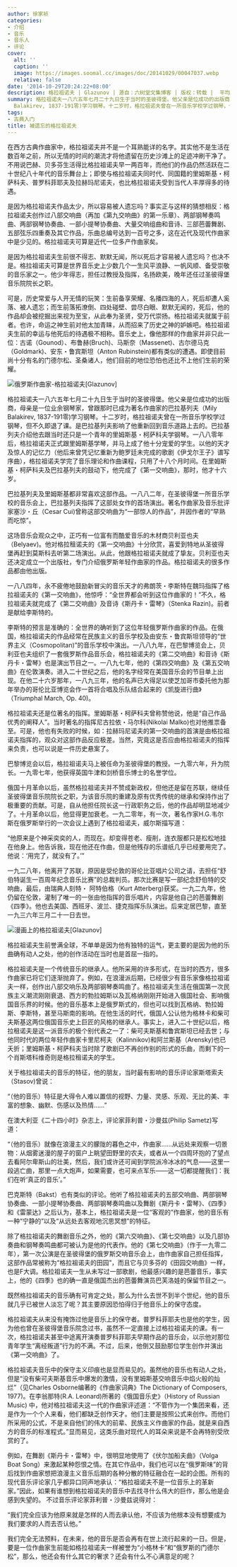 ```yaml
---
author: 徐家祯
categories:
- 介绍
- 音乐
- 音乐人
- 评论
cover:
  alt: ''
  caption: ''
  image: https://images.soomal.cc/images/doc/20141029/00047037.webp
  relative: false
date: '2014-10-29T20:24:22+08:00'
description: 格拉祖诺夫 | Glazunov | 源自：六树堂文集博客 | 版权：转载 |  平均/总评分：10.00/50
summary: 格拉祖诺夫一八六五年七月二十九日生于当时的圣彼得堡。他父亲是位成功的出版商，母亲是一位业余钢琴家，曾跟那时已成为著名作曲家的巴拉基列夫（Mily
  Balakirev, 1837-191零)学习钢琴。十二岁时，格拉祖诺夫曾在一所音乐学校学过钢琴，但不久即退了课。是巴拉基列夫影响了他重新回到音乐道路上去的……
tags:
- 古典入门
title: 被遗忘的格拉祖诺夫
---
```


在西方古典作曲家中，格拉祖诺夫并不是一个耳熟能详的名字。其实他不是生活在数百年之前，所以无情的时间的潮流才将他遗留在历史沙滩上的足迹冲刷干净了。不用说巴赫、贝多芬生活得比格拉祖诺夫早一两百年，而他们的作品仍然活跃在二十世纪八十年代的音乐舞台上；即使与格拉祖诺夫同时代、同国籍的里姆斯基・柯萨科夫、普罗科菲耶夫及拉赫玛尼诺夫，也比格拉祖诺夫受到当代人丰厚得多的待遇。

是因为格拉祖诺夫作品太少，所以容易被人遗忘吗？事实正与这样的猜想相反：格拉祖诺夫创作过八部交响曲（再加《第九交响曲》的第一乐章）、两部钢琴奏鸣曲、两部钢琴协奏曲、一部小提琴协奏曲、大量交响组曲和音诗、三部芭蕾舞剧、五部弦乐四重奏及其它作品，乐曲总编号达到一百号之多，这在近代及现代作曲家中是少见的。格拉祖诺夫可算是近代一位多产作曲家矣。

是因为格拉祖诺夫生前很不得志、默默无闻，所以死后才容易被人遗忘吗？也决不是。格拉祖诺夫可算是世界音乐史上少数几个一生风平浪静、一帆风顺、备受崇敬的音乐家之一。他少年得志，担任过教授及指挥，名扬欧美，晚年还任过圣彼得堡音乐院院长之职。

可是，历史常爱与人开无情的玩笑：生前备享荣耀、名播四海的人，死后却遭人奚落、被人遗忘；而生前落拓潦倒、四处碰壁、尝尽白眼、默默无闻的，死后，他的作品却会被挖掘出来视为至宝，从此奉为圣贤，受万代崇扬。格拉祖诺夫就属于前者。也许，命运之神生前对他太加青睐，从而招来了历史之神的妒嫉吧。格拉祖诺夫生前的幸运与他死后的待遇极不相称。音乐史上，像他那样的作曲家并非只此一位：古诺（Gounod）、布鲁赫(Bruch)、马斯奈（Massenet)、古尔德马克（Goldmark)、安东・鲁宾斯坦（Anton Rubinstein)都有类似的遭遇。即使目前尚十分有名的门德尔松、圣桑诸人，他们目前的地位恐怕也还比不上他们生前的荣耀。

![俄罗斯作曲家-格拉祖诺夫[Glazunov]](https://images.soomal.cc/images/doc/20141029/00047035.webp)





格拉祖诺夫一八六五年七月二十九日生于当时的圣彼得堡。他父亲是位成功的出版商，母亲是一位业余钢琴家，曾跟那时已成为著名作曲家的巴拉基列夫（Mily Balakirev, 1837-191零)学习钢琴。十二岁时，格拉祖诺夫曾在一所音乐学校学过钢琴，但不久即退了课。是巴拉基列夫影响了他重新回到音乐道路上去的。巴拉基列夫介绍他去跟当时还只是一个青年的里姆斯基・柯萨科夫学钢琴。一八八零年后，格拉祖诺夫正式跟里姆斯基学琴，并马上成了他十分宠爱的学生。以他的天才及惊人的记忆力（他后来曾凭记忆重新为鲍罗廷未完成的歌剧《伊戈尔王子》谱写序曲），格拉祖诺夫学完了音乐理论和作曲课程，只用了十八个月时间。在里姆斯基・柯萨科夫及巴拉基列夫的鼓动下，他完成了《第一交响曲》，那时，他才十六岁。

巴拉基列夫及里姆斯基都非常喜欢这部作品。一八八二年，在圣彼得堡一所音乐学校的音乐会上，巴拉基列夫指挥了这部处女作的首场演出。著名作曲家及音乐批评家塞沙・丘（Cesar Cui)曾称这部交响曲为“一部惊人的作品”，并因作者的“早熟而吃惊”。

这场音乐会观众之中，正巧有一位富有而酷爱音乐的木材商贝利亚也夫（Belyaev)。他对格拉租诺夫的《第一交响曲》十分欣赏，喜爱到特地从圣彼得堡再赶到莫斯科去听第二场演出。从此，他跟格拉祖诺夫就成了挚友。贝利亚也夫还决定成立一个出版社，专门介绍俄罗斯年轻作曲家的作品。格拉祖诺夫的很多作品都由他出版。

一八八四年，永不疲倦地鼓励新冒尖的音乐天才的弗朗茨・李斯特在魏玛指挥了格拉祖诺夫的《第一交响曲》，他惊呼：“全世界都会听到这位作曲家的！”不久，格拉祖诺夫就完成了《第二交响曲》及音诗《斯丹卡・雷琴》（Stenka Razin)。前者是献给李斯特的。

李斯特的预言是准确的：全世界的确听到了这位年轻俄罗斯作曲家的作品。在俄国，格拉祖诺夫的作品经常在民族主义的音乐学校及由安东・鲁宾斯坦领导的“世界主义（Cosmopolitan)”的音乐学校中演出。一八八九年，在巴黎博览会上，贝利亚也夫组织了一套俄罗斯作品音乐会，格拉祖诺夫的《第二交响曲》和音诗《斯丹卡・雷琴》也是演出节目之一。一八九七年，他的《第四交响曲》及《第五交响曲》在伦敦演奏。进入二十世纪之后，他的名字经常在美国音乐会的节目单上出现。在他二十六岁那年，一八九三年，他的名声已大得足以使芝加哥市委托他为那年举办的哥伦比亚博览会作一首将合唱及乐队结合起来的《凯旋进行曲》（Triumphal March, Op. 40)。

格拉祖诺夫还是位著名的指挥。里姆斯基・柯萨科夫曾称赞他说，他是“自己作品优秀的阐释人”。当时著名的指挥尼古拉依・马尔科(Nikolai Malko)也对他推祟备至。可是，他也有失败的时候，如：拉赫玛尼诺夫的第一交响曲的首演是由格拉祖诺夫指挥的，观众对这部作品反应极差。当然，究竟这是否应由格拉祖诺夫的指挥来负责，也可以说是一件历史悬案了。

巴黎博览会以后，格拉祖诺夫马上被任命为圣彼得堡的教授。一九零六年，升为院长。一九零七年，他获得英国牛津和剑桥音乐博士的名誉学位。

俄国十月革命以后，虽然格拉祖诺夫并不赞成新政权，但他还是留在苏联，继续任圣彼得堡音乐院院长之职，为该音乐院的重建及原有优秀传统的继承和保持作出了极重要的贡献。可是，自从他担任院长这一行政职务之后，他的作品却明显地减少了。十月革命以后，他显得更加衰老。一九二零年，有一次，著名作家H.G.韦尔斯在俄罗斯举行的一次会议上遇到了格拉祖诺夫，威尔斯描写道：


“他原来是个神采奕奕的人，而现在。却变得苍老、瘦削，连衣服都只是松松地挂在他身上。他告诉我，现在他还在作曲，但是他残存的乐谱纸几乎已经要用完了。他说：‘用完了，就没有了。’”


一九二八年，他离开了苏联，原因是受伦敦的哥伦比亚唱片公司之请，去担任“舒伯特诞生一百周年纪念音乐比赛”的总裁判员。那次比赛是写一部纪念舒伯特的交响曲，最后，由瑞典人刻特・ 阿特伯格（Kurt Atterberg)获奖。一九二九年，他仍留在伦敦，灌制了唯一的一张由他指挥的音乐唱片，内容是他自己的芭蕾舞剧《四季》。他也去美国、西班牙、波兰、捷克指挥乐队演出。后来定居巴黎，直至一九三六年三月二十一日去世。

![漫画上的格拉祖诺夫[Glazunov]](https://images.soomal.cc/images/doc/20141029/00047036.webp)





格拉祖诺夫生前誉满全球，不单单是因为他有独特的运气，更主要的是因为他的乐曲确有动人之处，他的创作活动在当时也是首屈一指的。

格拉祖诺夫是一个传统音乐的继承人。他所采用的许多形式，在当时的西方，很多作曲家已将它们逐渐抛弃了。例如，在浪漫派后期，已经很少有音乐家像格拉祖诺夫一样，创作出八部交响乐及两部钢琴奏鸣曲了。格拉祖诺夫生活在俄国第一次民族主义潮流刚刚衰退、西方的勃拉姆斯以及瓦格纳刚刚开始进入俄国社会、影响俄国音乐界的时候。他的音乐基本上是俄罗斯式的，但也可以找到瓦格纳、勃拉姆斯、李斯特，甚至马斯南的影响。在他生活的时代，俄国人公认他为格林卡和柴可夫斯基这两位俄国音乐史上巨匠的风格的继承人。事实上，进入二十世纪以后，格拉租诺夫是这一派音乐的极个别代表之一了：柴可夫斯基和鲁宾斯坦已经去世；与他同时代的两位年轻作曲家卡里尼柯夫（Kalinnikov)和阿兰斯基（Arensky)也已夭折；里姆斯基・柯萨科夫当时除了歌剧已不再创作别的形式的乐曲，而剩下的一个肖斯塔科维奇则是格拉租诺夫的学生。

关于格拉祖诺夫的音乐的特征，他的朋友，当时最有影响的音乐评论家斯塔索夫（Stasov)曾说：


“（他的音乐）特征是大得令人难以置信的视野、力量、灵感、乐观、无比的美、丰富的想象、幽默、伤感以及热情……”


在澳大利亚《二十四小时》杂志上，评论家菲利普・沙曼兹(Philip Sametz)写道：


“（他的音乐）就像在浪漫主义的朦陇的暮色之中，作曲家……从远处来观察一切景物：从烟雾迷漫的屋子的窗户上眺望田野里的农夫，或者从一个四周环抱的了望点去看阿尔卑斯山的壮美，然后，我们或许还可闻到学院派冷冰冰的气息――这里一段逃亡曲，那里一点大炮声，如果需要，也可来点军乐――这一切都提醒我们：我们在听‘真正的音乐’。”


巴克斯特（Bakst）也有类似的评论。他听了格拉祖诺夫的五部交响曲、两部钢琴协奏曲、一部小提琴协奏曲、两部钢琴奏鸣曲以及舞剧《斯丹卡・雷琴》、《四季》和《雷蒙达》之后认为，基本上，格拉祖诺夫是一位“客观的”作曲家，他的音乐有一种“宁静的”以及“从远处去客观地沉思冥想”的特征。

除了格拉祖诺夫的舞剧音乐之外，他的《第六交响曲》、《第七交响曲》以及几部协奏曲和钢琴奏鸣曲都可被认为是他的代表作。他的《第七交响曲》（作于一九零二年），第一次公演是在圣彼得堡的俄罗斯交响音乐会上，由作曲家自己担任指挥，这部作品常被称为“格拉祖诺夫的田园”，而且它与贝多芬的《田园交响曲》一样，也是F大调。格拉祖诺夫一生从未写过一部歌剧，他最感兴趣的是芭蕾音乐，事实上，他的《四季》也的确一直是俄国杰出的芭蕾舞演员巴芙洛娃的保留节目之一。

既然格拉祖诺夫的音乐确有可肯定之处，那么为什么去世不到半个世纪，他的音乐就几乎已被世人淡忘了呢？其主要原因恐怕得归于他音乐上的保守态度。

格拉祖诺夫从来没有掩饰过他是音乐上的保守者。普罗科菲耶夫也是他的学生，因为他也曾在圣彼得堡音乐院念过书，虽然不一定直接上过格拉祖诺夫的课。有一次，格拉祖诺夫甚至中途离开演奏普罗科菲耶夫早期作品的音乐会，以示他对那位青年学生“离经叛道”行为的不满。不过，后来，他倒又鼓励那位学生创作并演出《第一交响曲》了。

格拉祖诺夫音乐中的保守主义印痕也是显而易见的。虽然他的音乐也有动人之处，但是“没有柴可夫斯基音乐中爆发的激情，没有里姆斯基交响音乐中焰火般的灿烂”（见Charles Osborne编著的《作曲家词典》The Dictionary of Composers, 1977)。在李翁那特(R.A. Leonard)所著的《俄国音乐史》（History of Russian Music) 中，他对格拉祖诺夫这一代的作曲家评述道：“不管作为一个集团来看，还是作为一个个人来看，他们都缺乏创作天才。他们主要是按照公式来创作。而他们所采用的公式，不是来自他们的伟大的前辈、民族主义作曲家的作品，就是来自西方的音乐的标准程式。”显而易见，这类乐曲对现代人的耳朵来说是不会再特别受欣赏的了。

例如，在舞剧《斯丹卡・雷琴》中，很明显地使用了《伏尔加船夫曲》（Volga Boat Song）来激起某种怨恨之情。在其它作品中，我们也可以在“俄罗斯味”的背后找到作曲家想把浪漫主义音乐后期的各种分散的特征融合在一起的企图。所有的现代音乐评论家几乎都异口同声地承认：“格拉祖诺夫不是一位音乐上的革新家。”因此，如果有谁想到格拉祖诺夫的音乐中去找寻什么伟大的巨作，那么他是会感到失望的。
不过音乐评论家菲利普・沙曼兹说得对：


“我们完全应该为他原来就是怎样的人而去承认他，不应该为他根本没有想要成为我们要求的人而去否认他。”


我们完全无法预料，在未来，他的音乐是否会再有在世上流行起来的一日。但是，要是一位作曲家生前能如格拉祖诺夫一样被誉为“小格林卡”和“俄罗斯的门德尔松”，那么，他还会有什么其它的奢求？还会有什么不心满意足的呢？